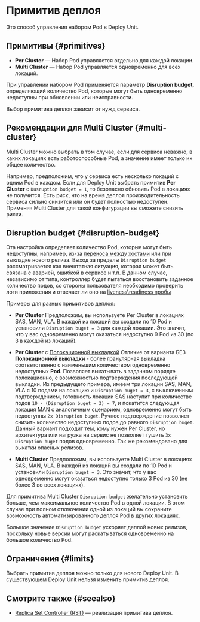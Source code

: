 # Примитив деплоя

Это способ управления набором Pod в Deploy Unit.

## Примитивы {#primitives}

* **Per Cluster** — Набор Pod управляется отдельно для каждой локации.
* **Multi Cluster** — Набор Pod управляется одновременно для всех локаций.

При управлении набором Pod применяется параметр **Disruption budget**, определяющий количество Pod, которые могут быть одновременно недоступны при обновлении или неисправности.

Выбор примитива деплоя зависит от нужд сервиса.

## Рекомендации для Multi Cluster {#multi-cluster}

Multi Cluster можно выбрать в том случае, если для сервиса неважно, в каких локациях есть работоспособные Pod, а значение имеет только их общее количество.

Например, предположим, что у сервиса есть несколько локаций с одним Pod в каждом. Если для Deploy Unit выбрать примитив **Per Cluster** с `Dusruption budget = 1`, то безопасно обновить Pod в локациях не получится. Есть риск, что на время деплоя производительность сервиса сильно снизится или он будет полностью недоступен. Применяя Multi Cluster для такой конфигурации вы сможете снизить риски.

## Disruption budget {#disruption-budget}

Эта настройка определяет количество Pod, которые могут быть недоступны, например, из-за [переноса между хостами](../../reference/internals/architecture/rsc.md#eviction) или при выкладке нового релиза. Выход за пределы `Disruption budget` рассматривается как внештатная ситуация, которая может быть связана с аварией, ошибкой в сервисе и т.п. В данном случае, независимо от типа, контроллер будет пытаться восстановить заданное количество подов, со стороны пользователя необходимо проверить логи приложения и отвечает ли оно на [liveness\readiness пробы](https://deploy.yandex-team.ru/docs/concepts/pod/workload/probes)

Примеры для разных примитивов деплоя:

* **Per Cluster**
Предположим, вы используете Per Cluster в локациях SAS, MAN, VLA. В каждой из локаций вы создали по 10 Pod и установили `Disruption buget = 3` для каждой локации. Это значит, что у вас одновременно могут оказаться недоступно 9 Pod из 30 (по 3 в каждой из локаций).

* **Per Cluster** с [Полокационной выкладкой](../perlocation.md)
Отличие от варианта БЕЗ **Полокационной выкладки** - более гранулярная выкладка соответственно с наименьшим количеством одновременно недоступных **Pod**. Позволяет выкатывать в заданном порядке полокационно, с возможностью подтверждения последующей выкладки. Из предыдущего примера, имеем три локации SAS, MAN, VLA с 10 подами на локацию и `Disruption buget = 3`, с выключенным подтверждением, готовность локации SAS наступит при количестве подов `10 - (Disruption buget = 3) = 7`, и покатится следующая локация MAN с аналогичным сценарием, одновременно могут быть недоступны `2x Disruption buget`. Ручное подтверждение позволяет снизить количество недоступных подов до равного `Disruption buget`.
Данный вариант подходит тем, кому нужен Per Cluster, но архитектура или нагрузка на сервис не позволяет тушить `3x Disruption buget` подов одновременно. Так же рекомендовано для выкатки опасных релизов.

* **Multi Cluster**
Предположим, вы используете Multi Cluster в локациях SAS, MAN, VLA. В каждой из локаций вы создали по 10 Pod и установили `Disruption buget = 3`. Это значит, что у вас одновременно могут оказаться недоступно только 3 Pod из 30 (не более 3 во всех локациях).

Для примитива Multi Cluster `Disruption budget` желательно установить больше, чем максимальное количество Pod в одной локации. В этом случае при полном отключении одной из локаций вы сохраните возможность автоматизированного деплоя Pod в других локациях.

Большое значение `Disruption budget` ускоряет деплой новых релизов, поскольку новые версии могут раскатываться одновременно на большое количество Pod.

## Ограничения {#limits}

Выбрать примитив деплоя можно только для нового Deploy Unit. В существующем Deploy Unit нельзя изменить примитив деплоя.

## Смотрите также {#seealso}

* [Replica Set Controller (RST)](../../reference/internals/architecture/rsc.md) — реализация примитива деплоя.

